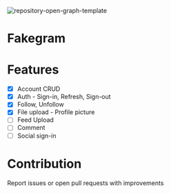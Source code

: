 ![repository-open-graph-template](https://user-images.githubusercontent.com/40394063/182028559-6e115af2-e1c4-4fd3-afa0-b2e10501a66f.png)

# Fakegram

# Features

- [x] Account CRUD
- [x] Auth - Sign-in, Refresh, Sign-out
- [x] Follow, Unfollow
- [x] File upload - Profile picture
- [ ] Feed Upload
- [ ] Comment
- [ ] Social sign-in

# Contribution

Report issues or open pull requests with improvements  

